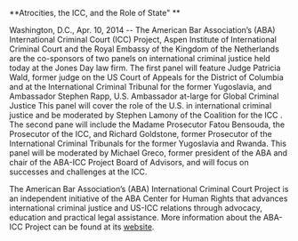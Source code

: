**Atrocities, the ICC, and the Role of State" **

Washington, D.C., Apr. 10, 2014 -- The American Bar Association’s (ABA) International Criminal Court (ICC) Project, Aspen Institute of International Criminal Court and the Royal Embassy of the Kingdom of the Netherlands are the co-sponsors of two panels on international criminal justice held today at the Jones Day law firm. The first panel will feature Judge Patricia Wald, former judge on the US Court of Appeals for the District of Columbia and at the International Criminal Tribunal for the former Yugoslavia, and Ambassador Stephen Rapp, U.S. Ambassador at-large for Global Criminal Justice  This panel will cover the role of the U.S. in international criminal justice and be moderated by Stephen Lamony of the Coalition for the ICC . The second pane will include the Madame Prosecutor Fatou Bensouda, the Prosecutor of the ICC, and Richard Goldstone, former Prosecutor of the International Criminal Tribunals for the former Yugoslavia and Rwanda. This panel will be moderated by Michael Greco, former president of the ABA and chair of the ABA-ICC Project Board of Advisors, and will focus on successes and challenges at the ICC. 

The American Bar Association’s (ABA) International Criminal Court Project is an independent initiative of the ABA Center for Human Rights that advances international criminal justice and US-ICC relations through advocacy, education and practical legal assistance. More information about the ABA-ICC Project can be found at its [website](https://www.aba-icc.org/). 
